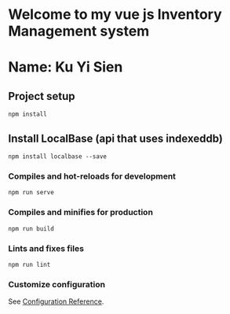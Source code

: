 # Welcome to my vue js Inventory Management system
# Name: Ku Yi Sien

## Project setup
```
npm install
```
## Install LocalBase (api that uses indexeddb)
```
npm install localbase --save
```

### Compiles and hot-reloads for development
```
npm run serve
```

### Compiles and minifies for production
```
npm run build
```

### Lints and fixes files
```
npm run lint
```

### Customize configuration
See [Configuration Reference](https://cli.vuejs.org/config/).
